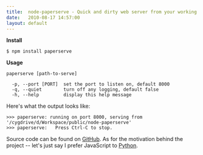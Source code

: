 ```yaml
---
title:  node-paperserve - Quick and dirty web server from your working directory
date:   2010-08-17 14:57:00
layout: default
---
```


**Install**

    $ npm install paperserve

**Usage**

    paperserve [path-to-serve]

      -p, --port [PORT]  set the port to listen on, default 8000
      -q, --quiet        turn off any logging, default false
      -h, --help         display this help message

Here's what the output looks like:

    >>> paperserve: running on port 8000, serving from '/cygdrive/d/Workspace/public/node-paperserve'
    >>> paperserve:   Press Ctrl-C to stop.

Source code can be found on [GitHub](http://github.com/StanAngeloff/node-paperserve). As for the motivation behind the project -- let's just say I prefer JavaScript to [Python](http://blog.angeloff.name/post/931456447/in-need-of-a-simple-web-server).
